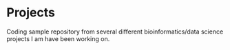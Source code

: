 # Projects

Coding sample repository from several different bioinformatics/data science projects I am have been working on.
